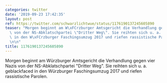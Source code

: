 ```yaml
---
categories: twitter
date: '2019-09-23 17:42:35'
layout: post
ref: https://twitter.com/schwarzlichtwue/status/1176190137245605890
teaser: "Morgen beginnt am W\xFCrzburger Amtsgericht die Verhandlung gegen vier Nazis\
  \ von der NS-Abklatschpartei \"Dritter Weg\". Sie reihten sich u. a. geblackfaced\
  \ in den W\xFCrzburger Faschingsumzug 2017 und riefen rassistische Parolen. \n\n\
  \n\n"
title: 1176190137245605890
---
```

Morgen beginnt am Würzburger Amtsgericht die Verhandlung gegen vier Nazis von der NS-Abklatschpartei "Dritter Weg". Sie reihten sich u. a. geblackfaced in den Würzburger Faschingsumzug 2017 und riefen rassistische Parolen. 



